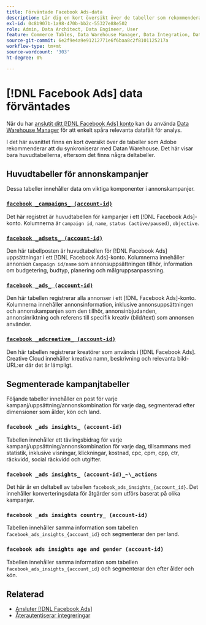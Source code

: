 ```yaml
---
title: Förväntade Facebook Ads-data
description: Lär dig en kort översikt över de tabeller som rekommenderas när du synkroniserar med Datan Warehouse
exl-id: 0c8b907b-1a98-470b-bb2c-55327e88e502
role: Admin, Data Architect, Data Engineer, User
feature: Commerce Tables, Data Warehouse Manager, Data Integration, Data Import/Export
source-git-commit: 6e2f9e4a9e91212771e6f6baa8c2f8101125217a
workflow-type: tm+mt
source-wordcount: '303'
ht-degree: 0%

---
```


# [!DNL Facebook Ads] data förväntades

När du har [anslutit ditt [!DNL Facebook Ads] konto](../integrations/facebook-ads.md) kan du använda [Data Warehouse Manager](../../../data-analyst/data-warehouse-mgr/tour-dwm.md) för att enkelt spåra relevanta datafält för analys.

I det här avsnittet finns en kort översikt över de tabeller som Adobe rekommenderar att du synkroniserar med Datan Warehouse. Det här visar bara huvudtabellerna, eftersom det finns några deltabeller.

## Huvudtabeller för annonskampanjer

Dessa tabeller innehåller data om viktiga komponenter i annonskampanjer.

### [`facebook _campaigns_ (account-id)`](https://developers.facebook.com/docs/marketing-api/reference/ad-campaign-group)

Det här registret är huvudtabellen för kampanjer i ett [!DNL Facebook Ads]-konto. Kolumnerna är `campaign id`, `name`, `status (active/paused)`, `objective`.

### [`facebook _adsets_ (account-id)`](https://developers.facebook.com/docs/marketing-api/reference/ad-campaign)

Den här tabellposten är huvudtabellen för [!DNL Facebook Ads] uppsättningar i ett [!DNL Facebook Ads]-konto. Kolumnerna innehåller annonsen `Campaign id/name` som annonsuppsättningen tillhör, information om budgetering, budtyp, planering och målgruppsanpassning.

### [`facebook _ads_ (account-id)`](https://developers.facebook.com/docs/marketing-api/reference/adgroup)

Den här tabellen registrerar alla annonser i ett [!DNL Facebook Ads]-konto. Kolumnerna innehåller annonsinformation, inklusive annonsuppsättningen och annonskampanjen som den tillhör, annonsinbjudanden, annonsinriktning och referens till specifik kreativ (bild/text) som annonsen använder.

### [`facebook _adcreative_ (account-id)`](https://developers.facebook.com/docs/marketing-api/reference/ad-creative)

Den här tabellen registrerar kreatörer som används i [!DNL Facebook Ads]. Creative Cloud innehåller kreativa namn, beskrivning och relevanta bild-URL:er där det är lämpligt.

## Segmenterade kampanjtabeller

Följande tabeller innehåller en post för varje kampanj/uppsättning/annonskombination för varje dag, segmenterad efter dimensioner som ålder, kön och land.

### `facebook _ads insights_ (account-id)`

Tabellen innehåller ett tävlingsbidrag för varje kampanj/uppsättning/annonskombination för varje dag, tillsammans med statistik, inklusive visningar, klickningar, kostnad, cpc, cpm, cpp, ctr, räckvidd, social räckvidd och utgifter.

### `facebook _ads insights_ (account-id)_~\_actions`

Det här är en deltabell av tabellen `facebook_ads_insights_{account_id}`. Det innehåller konverteringsdata för åtgärder som utförs baserat på olika kampanjer.

### `facebook _ads insights country_ (account-id)`

Tabellen innehåller samma information som tabellen `facebook_ads_insights_{account_id}` och segmenterar den per land.

### `facebook ads insights age and gender (account-id)`

Tabellen innehåller samma information som tabellen `facebook_ads_insights_{account_id}` och segmenterar den efter ålder och kön.

## Relaterad

* [Ansluter  [!DNL Facebook Ads]](../integrations/facebook-ads.md)
* [Återautentiserar integreringar](https://experienceleague.adobe.com/docs/commerce-knowledge-base/kb/how-to/mbi-reauthenticating-integrations.html)
